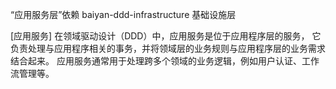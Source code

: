 “应用服务层”依赖
baiyan-ddd-infrastructure  基础设施层


[应用服务]
在领域驱动设计（DDD）中，应用服务是位于应用程序层的服务，
它负责处理与应用程序相关的事务，并将领域层的业务规则与应用程序层的业务需求结合起来。
应用服务通常用于处理跨多个领域的业务逻辑，例如用户认证、工作流管理等。

